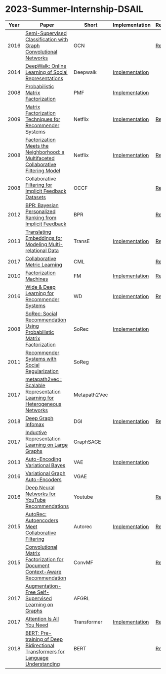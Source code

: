 # 2023-Summer-Internship-DSAIL

| Year | Paper | Short | Implementation | Review |
| :---: | --- | --- | --- | --- |
| 2016 | [Semi-Supervised Classification with Graph Convolutional Networks](https://arxiv.org/abs/1609.02907)| GCN | | [Review](https://velog.io/@sangwu99/Semi-Supervised-Classification-with-Graph-Convolutional-Networks-ICLR-2017) |
| 2014 | [DeepWalk: Online Learning of Social Representations](https://arxiv.org/abs/1403.6652)| Deepwalk | [Implementation](./Graph/DeepWalk/DeepWalk.ipynb) | 
| 2008 | [Probabilistic Matrix Factorization](https://papers.nips.cc/paper/2007/file/d7322ed717dedf1eb4e6e52a37ea7bcd-Paper.pdf)| PMF | [Implementation](./Recsys/PMF/PMF.ipynb) | |
| 2009 | [Matrix Factorization Techniques for Recommender Systems](https://datajobs.com/data-science-repo/Recommender-Systems-[Netflix].pdf)| Netflix | [Implementation](./Recsys/Netflix/) | [Review](https://velog.io/@sangwu99/Matrix-Factorization-Techniques-for-Recommender-Systems-IEEE-2009)  |
| 2008 | [Factorization Meets the Neighborhood: a Multifaceted Collaborative Filtering Model](https://dl.acm.org/doi/10.1145/1401890.1401944) | Netflix | [Implementation](./Recsys/Netflix/) | [Review](https://velog.io/@sangwu99/Factorization-Meets-the-Neighborhood-a-Multifaceted-Collaborative-Filtering-Model-KDD-2008) |
| 2008 | [Collaborative Filtering for Implicit Feedback Datasets](http://yifanhu.net/PUB/cf.pdf)| OCCF | | [Review](https://velog.io/@sangwu99/Collaborative-Filtering-for-Implicit-Feedback-Datasets-IEEE-2008) |
| 2012 | [BPR: Bayesian Personalized Ranking from Implicit Feedback](https://arxiv.org/ftp/arxiv/papers/1205/1205.2618.pdf)| BPR | | [Review](https://velog.io/@sangwu99/BPR-Bayesian-Personalized-Ranking-from-Implicit-Feedback-UAI-2009) |
| 2013 | [Translating Embeddings for Modeling Multi-relational Data](https://papers.nips.cc/paper/2013/hash/1cecc7a77928ca8133fa24680a88d2f9-Abstract.html)| TransE | [Implementation](./Graph/TransE/) | [Review](https://velog.io/@sangwu99/Translating-Embeddings-for-Modeling-Multi-relational-Data-2013-NIPS) |
| 2017 | [Collaborative Metric Learning](https://www.cs.cornell.edu/~ylongqi/paper/HsiehYCLBE17.pdf)| CML | | [Review](https://velog.io/@sangwu99/Collaborative-Metric-Learning-WWW-2017) |
| 2010 | [Factorization Machines](https://www.csie.ntu.edu.tw/~b97053/paper/Rendle2010FM.pdf)| FM | [Implementation](./Recsys/FM/) | [Review](https://velog.io/@sangwu99/Factorization-Machine-IEEE-2010) |
| 2016 | [Wide & Deep Learning for Recommender Systems](https://arxiv.org/abs/1606.07792)| WD | [Implementation](./Recsys/WD/) | [Review](https://velog.io/@sangwu99/Wide-Deep-Learning-for-Recommender-Systems-2016-DLRS)
| 2008 | [SoRec: Social Recommendation Using Probabilistic Matrix Factorization](https://dl.acm.org/doi/10.1145/1458082.1458205)| SoRec | [Implementation](./Recsys/SoRec/) | |
| 2011 | [Recommender Systems with Social Regularization](https://dennyzhou.github.io/papers/RSR.pdf)| SoReg |
| 2017 | [metapath2vec : Scalable Representation Learning for Heterogeneous Networks](https://dl.acm.org/doi/10.1145/3097983.3098036)| Metapath2Vec |
| 2018 | [Deep Graph Infomax](https://arxiv.org/abs/1809.10341)| DGI | [Implementation](./Graph/DGI/) | [Review](https://velog.io/@sangwu99/Deep-Graph-Infomax-ICLR-2019) |
| 2017 | [Inductive Representation Learning on Large Graphs](https://papers.nips.cc/paper/2017/file/5dd9db5e033da9c6fb5ba83c7a7ebea9-Paper.pdf)| GraphSAGE |
| 2013 | [Auto-Encoding Variational Bayes](https://arxiv.org/abs/1312.6114)| VAE | [Implementation](./Recsys/VAE/) | |
| 2016 | [Variational Graph Auto-Encoders](https://arxiv.org/abs/1611.07308)| VGAE |
| 2016 | [Deep Neural Networks for YouTube Recommendations](https://static.googleusercontent.com/media/research.google.com/ko//pubs/archive/45530.pdf)| Youtube | | [Review](https://velog.io/@sangwu99/Deep-Neural-Networks-for-YouTube-Recommendations-ACM-2016) |
| 2015 | [AutoRec: Autoencoders Meet Collaborative Filtering](https://users.cecs.anu.edu.au/~akmenon/papers/autorec/autorec-paper.pdf)| Autorec | [Implementation](/Recsys/AutoRec/) | [Review](https://velog.io/@sangwu99/AutoRec-Autoencoders-Meet-Collaborative-Filtering-WWW-2015) |
| 2015 | [Convolutional Matrix Factorization for Document Context-Aware Recommendation](https://dl.acm.org/doi/10.1145/2959100.2959165)| ConvMF | | [Review](https://velog.io/@sangwu99/Convolutional-Matrix-Factorization-for-Document-Context-Aware-Recommendation-ACM-2016)|
| 2017 | [Augmentation-Free Self-Supervised Learning on Graphs](https://arxiv.org/abs/2112.02472)| AFGRL |
| 2017 | [Attention Is All You Need](https://arxiv.org/abs/1706.03762) | Transformer | [Implementation](./NLP/Transformer/) | [Review](https://velog.io/@sangwu99/Attention-Is-All-You-Need-NIPS-2017) |
| 2018 | [BERT: Pre-training of Deep Bidirectional Transformers for Language Understanding](https://arxiv.org/abs/1810.04805) | BERT | | [Review](https://velog.io/@sangwu99/BERT-Pre-training-of-Deep-Bidirectional-Transformers-for-Language-Understanding-NAACL-2019) | 
